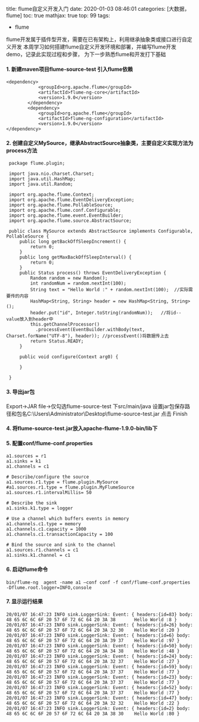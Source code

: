 title: flume自定义开发入门
date: 2020-01-03 08:46:01
categories: [大数据，flume]
toc: true
mathjax: true
top: 99
tags:

  - flume


flume开发属于插件型开发，需要在已有架构上，利用继承抽象类或接口进行自定义开发
本周学习如何搭建flume自定义开发环境和部署，并编写flume开发demo，记录此实现过程和步骤，
为下一步熟悉flume和开发打下基础

<!-- more -->

#### 1. 新建maven项目flume-source-test  引入flume依赖

```
<dependency>
            <groupId>org.apache.flume</groupId>
            <artifactId>flume-ng-core</artifactId>
            <version>1.9.0</version>
        </dependency>
        <dependency>
            <groupId>org.apache.flume</groupId>
            <artifactId>flume-ng-configuration</artifactId>
            <version>1.9.0</version>
</dependency>
```

#### 2. 创建自定义MySource，继承AbstractSource抽象类，主要自定义实现方法为process方法

```
 package flume.plugin;

 import java.nio.charset.Charset;
 import java.util.HashMap;
 import java.util.Random;

 import org.apache.flume.Context;
 import org.apache.flume.EventDeliveryException;
 import org.apache.flume.PollableSource;
 import org.apache.flume.conf.Configurable;
 import org.apache.flume.event.EventBuilder;
 import org.apache.flume.source.AbstractSource;

 public class MySource extends AbstractSource implements Configurable, PollableSource {
     public long getBackOffSleepIncrement() {
         return 0;
     }
     public long getMaxBackOffSleepInterval() {
         return 0;
     }
     public Status process() throws EventDeliveryException {
         Random random = new Random();
         int randomNum = random.nextInt(100);
         String text = "Hello World :" + random.nextInt(100);  //实际需要传的内容
         HashMap<String, String> header = new HashMap<String, String>();
         header.put("id", Integer.toString(randomNum));   //将id--value放入到header中
         this.getChannelProcessor()
           .processEvent(EventBuilder.withBody(text, Charset.forName("UTF-8"), header)); //prcessEvent()将数据传上去
         return Status.READY;
     }
    
     public void configure(Context arg0) {
    
     }

 }
```

#### 3. 导出jar包

Export->JAR file->仅勾选flume-source-test 下src/main/java  设置jar包保存路径和包名C:\Users\Administrator\Desktop\flume-source-test.jar 点击 Finish

#### 4. 将flume-source-test.jar放入apache-flume-1.9.0-bin/lib下

#### 5. 配置conf/flume-conf.properties
```
a1.sources = r1
a1.sinks = k1
a1.channels = c1

# Describe/configure the source
a1.sources.r1.type = flume.plugin.MySource
#a1.sources.r1.type = flume.plugin.MyFlumeSource
a1.sources.r1.intervalMillis= 50

# Describe the sink
a1.sinks.k1.type = logger

# Use a channel which buffers events in memory
a1.channels.c1.type = memory
a1.channels.c1.capacity = 1000
a1.channels.c1.transactionCapacity = 100

# Bind the source and sink to the channel
a1.sources.r1.channels = c1
a1.sinks.k1.channel = c1
```

#### 6. 启动flume命令
```
bin/flume-ng  agent -name a1 –conf conf -f conf/flume-conf.properties  -Dflume.root.logger=INFO,console
```
#### 7. 显示运行结果
```
20/01/07 16:47:23 INFO sink.LoggerSink: Event: { headers:{id=83} body: 48 65 6C 6C 6F 20 57 6F 72 6C 64 20 3A 38       Hello World :8 }
20/01/07 16:47:23 INFO sink.LoggerSink: Event: { headers:{id=26} body: 48 65 6C 6C 6F 20 57 6F 72 6C 64 20 3A 32 30    Hello World :20 }
20/01/07 16:47:23 INFO sink.LoggerSink: Event: { headers:{id=6} body: 48 65 6C 6C 6F 20 57 6F 72 6C 64 20 3A 39 37    Hello World :97 }
20/01/07 16:47:23 INFO sink.LoggerSink: Event: { headers:{id=50} body: 48 65 6C 6C 6F 20 57 6F 72 6C 64 20 3A 34 38    Hello World :48 }
20/01/07 16:47:23 INFO sink.LoggerSink: Event: { headers:{id=24} body: 48 65 6C 6C 6F 20 57 6F 72 6C 64 20 3A 32 37    Hello World :27 }
20/01/07 16:47:23 INFO sink.LoggerSink: Event: { headers:{id=59} body: 48 65 6C 6C 6F 20 57 6F 72 6C 64 20 3A 37 37    Hello World :77 }
20/01/07 16:47:23 INFO sink.LoggerSink: Event: { headers:{id=23} body: 48 65 6C 6C 6F 20 57 6F 72 6C 64 20 3A 37 37    Hello World :77 }
20/01/07 16:47:23 INFO sink.LoggerSink: Event: { headers:{id=52} body: 48 65 6C 6C 6F 20 57 6F 72 6C 64 20 3A 37 37    Hello World :77 }
20/01/07 16:47:23 INFO sink.LoggerSink: Event: { headers:{id=47} body: 48 65 6C 6C 6F 20 57 6F 72 6C 64 20 3A 32 32    Hello World :22 }
20/01/07 16:47:23 INFO sink.LoggerSink: Event: { headers:{id=2} body: 48 65 6C 6C 6F 20 57 6F 72 6C 64 20 3A 38 30    Hello World :80 }
```
